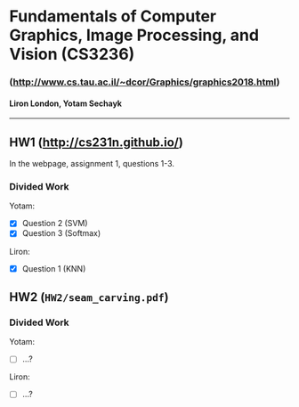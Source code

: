 # Fundamentals of Computer Graphics, Image Processing, and Vision (CS3236)
### (http://www.cs.tau.ac.il/~dcor/Graphics/graphics2018.html)
#### Liron London, Yotam Sechayk
---
## HW1 (http://cs231n.github.io/)
In the webpage, assignment 1, questions 1-3.
### Divided Work
Yotam:
- [X] Question 2 (SVM)
- [X] Question 3 (Softmax)

Liron:
- [X] Question 1 (KNN)

## HW2 (`HW2/seam_carving.pdf`)
### Divided Work
Yotam:
- [ ] ...?

Liron:
- [ ] ...?
